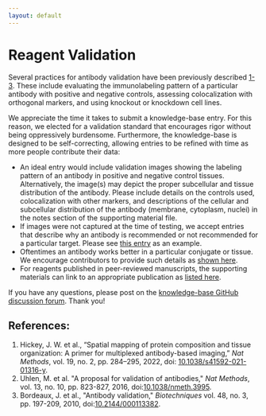 ```yaml
---
layout: default
---
```


# Reagent Validation

Several practices for antibody validation have been previously described  [1-3](#references). These include evaluating the immunolabeling pattern of a particular antibody with positive and negative controls, assessing colocalization with orthogonal markers, and using knockout or knockdown cell lines.

We appreciate the time it takes to submit a knowledge-base entry. For this reason, we elected for a validation standard that encourages rigor without being oppressively burdensome. Furthermore, the knowledge-base is designed to be self-correcting, allowing entries to be refined with time as more people contribute their data:
* An ideal entry would include validation images showing the labeling pattern of an antibody in positive and negative control tissues. Alternatively, the image(s) may depict the proper subcellular and tissue distribution of the antibody. Please include details on the controls used, colocalization with other markers, and descriptions of the cellular and subcellular distribution of the antibody (membrane, cytoplasm, nuclei) in the notes section of the supporting material file.
* If images were not captured at the time of testing, we accept entries that describe why an antibody is recommended or not recommended for a particular target. Please see [this entry](./supporting_material/CD11b_Unconjugated/0000-0003-4379-8967.md) as an example.
* Oftentimes an antibody works better in a particular conjugate or tissue. We encourage contributors to provide such details as [shown here](./supporting_material/CD11c_AF594/0000-0003-4379-8967.md).
* For reagents published in peer-reviewed manuscripts, the supporting materials can link to an appropriate publication as [listed here](./supporting_material/CD44_AF700/0000-0003-1431-1398.md).

If you have any questions, please post on the [knowledge-base GitHub discussion forum](https://github.com/IBEXImagingCommunity/ibex_imaging_knowledge_base/discussions). Thank you!

## References:
1. Hickey, J. W. et al., “Spatial mapping of protein composition and tissue
organization: A primer for multiplexed antibody-based imaging,” *Nat
Methods*, vol. 19, no. 2, pp. 284–295, 2022, doi:
[10.1038/s41592-021-01316-y](https://doi.org/10.1038/s41592-021-01316-y).
1. Uhlen, M. et al. "A proposal for validation of antibodies," *Nat
Methods*, vol. 13, no. 10, pp. 823-827, 2016, doi:[10.1038/nmeth.3995](https://doi.org/10.1038/nmeth.3995).
1. Bordeaux, J. et al., "Antibody validation," *Biotechniques* vol. 48, no. 3, pp. 197-209, 2010, doi:[10.2144/000113382](https://doi.org/10.2144/000113382).

